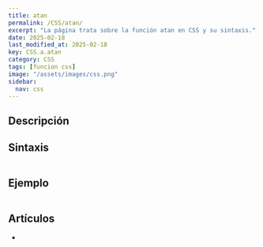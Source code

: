 ```yaml
---
title: atan
permalink: /CSS/atan/
excerpt: "La página trata sobre la función atan en CSS y su sintaxis."
date: 2025-02-18
last_modified_at: 2025-02-18
key: CSS.a.atan
category: CSS
tags: [funcion css]
image: "/assets/images/css.png"
sidebar:
  nav: css
---
```


## Descripción


## Sintaxis


```css

```


## Ejemplo


```css

```


## Artículos

- 
